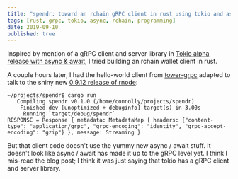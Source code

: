 ```yaml
---
title: "spendr: toward an rchain gRPC client in rust using tokio and async / await"
tags: [rust, grpc, tokio, async, rchain, programming]
date: 2019-09-10
published: true
---
```



Inspired by mention of a gRPC client and server library in [Tokio alpha release with async &
await](https://tokio.rs/blog/2019-08-alphas/), I tried building an rchain wallet client
in rust.

A couple hours later, I had the hello-world client from [tower-grpc][]
adapted to talk to the shiny new [0.9.12 release of rnode][0.9.12]:

```
~/projects/spendr$ cargo run
   Compiling spendr v0.1.0 (/home/connolly/projects/spendr)
    Finished dev [unoptimized + debuginfo] target(s) in 3.00s
     Running `target/debug/spendr`
RESPONSE = Response { metadata: MetadataMap { headers: {"content-type": "application/grpc", "grpc-encoding": "identity", "grpc-accept-encoding": "gzip"} }, message: Streaming }
```

But that client code doesn't use the yummy new async / await stuff.
It doesn't look like async / await has made it up to the gRPC level yet.
I think I mis-read the blog post; I think it was just saying that
tokio has a gRPC client and server library.

[tower-grpc]: https://github.com/tower-rs/tower-grpc/issues/198
[0.9.12]: https://github.com/rchain/rchain/releases/tag/v0.9.12
